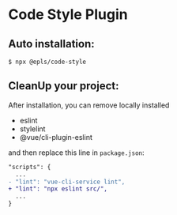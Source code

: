 # Code Style Plugin

## Auto installation:
```shell
$ npx @epls/code-style
```

## CleanUp your project:
After installation, you can remove locally installed
- eslint
- stylelint
- @vue/cli-plugin-eslint

and then replace this line in `package.json`:

```diff
"scripts": {
  ...
- "lint": "vue-cli-service lint",
+ "lint": "npx eslint src/",
  ...
}
```
